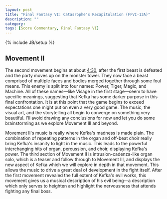 ```yaml
---
layout: post
title: "Final Fantasy VI: Catasrophe's Recapitulation (FFVI-13A)"
description: ""
category: 
tags: [Score Commentary, Final Fantasy VI]
---
```

{% include JB/setup %}

## Movement II

The second movement begins at about [4:30](http://youtu.be/JbXVNKtmWnc?t=4m30s), after the first beast is defeated and the party moves up on the monster tower. They now face a beast comprised of multiple faces and bodies merged together through some foul means. This enemy is split into four names: Power, Tiger, Magic, and Machine. All of these names—like Visage in the first stage—seem to have specific meanings, suggesting that Kefka has some darker purpose in this final confrontation. It is at this point that the game begins to exceed expectations one might put on even a very good game. The music, the visual art, and the storytelling all begin to converge on something very beautiful. I'll avoid drawing any conclusions for now and let you do some brainstorming as we explore Movement III and beyond.

Movement II's music is really where Kefka's madness is made plain. The combination of repeating patterns in the organ and off-beat choir really bring Kefka's insanity to light in the music. This leads to the powerful interchanging hits of organ, percussion, and choir, displaying Kefka's power. The third section of Movement II is intrusion-cadenza-like organ solo, which is a teaser and follow through to Movement III, and displays the new aspect of Kefka which we will explore in depth in that movement. This allows the music to drive a great deal of development in the fight itself. After the first movement revealed the full extent of Kefka's evil works, this movement gives us a musical description of his evil being—a description which only serves to heighten and highlight the nervousness that attends fighting any final boss.
